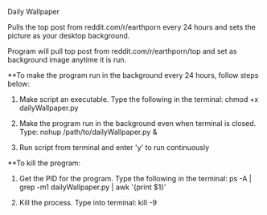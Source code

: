 Daily Wallpaper

Pulls the top post from reddit.com/r/earthporn every 24 hours and sets the picture as your desktop background.

Program will pull top post from reddit.com/r/earthporn/top and set as background
image anytime it is run.

**To make the program run in the background every 24 hours, follow steps below:

1. Make script an executable. Type the following in the terminal:
chmod +x dailyWallpaper.py

2. Make the program run in the background even when terminal is closed. Type:
nohup /path/to/dailyWallpaper.py &

3. Run script from terminal and enter 'y' to run continuously

**To kill the program:

1. Get the PID for the program. Type the following in the terminal:
ps -A | grep -m1 dailyWallpaper.py | awk '{print $1}'

2. Kill the process. Type into terminal:
kill -9 <PID>

